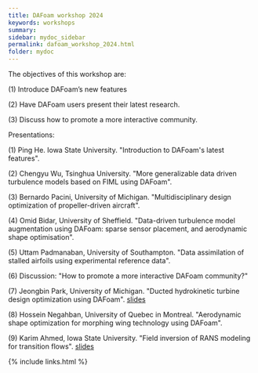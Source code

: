 ```yaml
---
title: DAFoam workshop 2024
keywords: workshops
summary: 
sidebar: mydoc_sidebar
permalink: dafoam_workshop_2024.html
folder: mydoc
---
```


The objectives of this workshop are: 

(1) Introduce DAFoam’s new features

(2) Have DAFoam users present their latest research.

(3) Discuss how to promote a more interactive community.

Presentations:

(1) Ping He. Iowa State University. "Introduction to DAFoam's latest features".

(2) Chengyu Wu, Tsinghua University. "More generalizable data driven turbulence models based on FIML using DAFoam".

(3) Bernardo Pacini, University of Michigan. "Multidisciplinary design optimization of propeller-driven aircraft".

(4) Omid Bidar, University of Sheffield. "Data-driven turbulence model augmentation using DAFoam: sparse sensor placement, and aerodynamic shape optimisation".

(5) Uttam Padmanaban, University of Southampton. "Data assimilation of stalled airfoils using experimental reference data".

(6) Discussion: "How to promote a more interactive DAFoam community?"

(7) Jeongbin Park, University of Michigan. "Ducted hydrokinetic turbine design optimization using DAFoam". [slides](https://dafoam.github.io/images/pdfs/DAFoam_Workshop_2024_Presentation_Jeongbin_Park.pdf)

(8) Hossein Negahban, University of Quebec in Montreal. "Aerodynamic shape optimization for morphing wing technology using DAFoam".

(9) Karim Ahmed, Iowa State University. "Field inversion of RANS modeling for transition flows". [slides](https://dafoam.github.io/images/pdfs/DAFoam_Workshop_2024_Presentation_Karim_Ahmed.pdf)


{% include links.html %}

